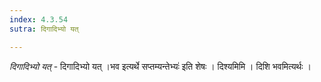 ```yaml
---
index: 4.3.54
sutra: दिगादिभ्यो यत्

---
```

_दिगादिभ्यो यत्_ - दिगादिभ्यो यत् ।भव इत्यर्थे सप्तम्यन्तेभ्यः॑ इति शेषः । दिश्यमिमि । दिशि भवमित्यर्थः ।
